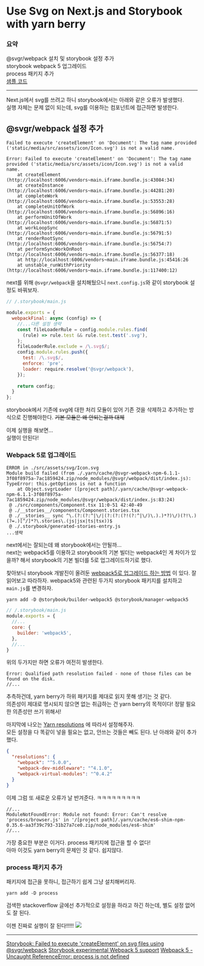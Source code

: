# Use Svg on Next.js and Storybook with yarn berry


### 요약
@svgr/webpack 설치 및 storybook 설정 추가  
storybook webpack 5 업그레이드  
process 패키지 추가  
[샘플 코드](https://github.com/hwookim/nextjs-practice/tree/use_svg)

---

Next.js에서 svg를 쓰려고 하니 storybook에서는 아래와 같은 오류가 발생했다.  
실행 자체는 문제 없이 되는데, svg를 이용하는 컴포넌트에 접근하면 발생한다.

## @svgr/webpack 설정 추가

```shell
Failed to execute 'createElement' on 'Document': The tag name provided ('static/media/src/assets/icon/Icon.svg') is not a valid name.

Error: Failed to execute 'createElement' on 'Document': The tag name provided ('static/media/src/assets/icon/Icon.svg') is not a valid name.
    at createElement (http://localhost:6006/vendors~main.iframe.bundle.js:43084:34)
    at createInstance (http://localhost:6006/vendors~main.iframe.bundle.js:44281:20)
    at completeWork (http://localhost:6006/vendors~main.iframe.bundle.js:53553:28)
    at completeUnitOfWork (http://localhost:6006/vendors~main.iframe.bundle.js:56896:16)
    at performUnitOfWork (http://localhost:6006/vendors~main.iframe.bundle.js:56871:5)
    at workLoopSync (http://localhost:6006/vendors~main.iframe.bundle.js:56791:5)
    at renderRootSync (http://localhost:6006/vendors~main.iframe.bundle.js:56754:7)
    at performSyncWorkOnRoot (http://localhost:6006/vendors~main.iframe.bundle.js:56377:18)
    at http://localhost:6006/vendors~main.iframe.bundle.js:45416:26
    at unstable_runWithPriority (http://localhost:6006/vendors~main.iframe.bundle.js:117400:12)
```

next를 위해 `@svgr/webpack`을 설치해뒀으니 `next.config.js`와 같이 storybook 설정도 바꿔보자.

```js
// /.storybook/main.js

module.exports = {
  webpackFinal: async (config) => {
    //...다른 설정 생략
    const fileLoaderRule = config.module.rules.find(
      (rule) => rule.test && rule.test.test('.svg'),
    );
    fileLoaderRule.exclude = /\.svg$/;
    config.module.rules.push({
      test: /\.svg$/,
      enforce: 'pre',
      loader: require.resolve('@svgr/webpack'),
    });
    
    return config;
  }
};
```

storybook에서 기존에 svg에 대한 처리 모듈이 있어 기존 것을 삭제하고 추가하는 방식으로 진행해야한다. ~~기본 모듈은 왜 안되는걸까 대체~~

이제 실행을 해보면...  
실행이 안된다!

### Webpack 5로 업그레이드

```shell
ERROR in ./src/assets/svg/Icon.svg
Module build failed (from ./.yarn/cache/@svgr-webpack-npm-6.1.1-3f08f8975a-7ac1859424.zip/node_modules/@svgr/webpack/dist/index.js):
TypeError: this.getOptions is not a function
    at Object.svgrLoader ([project path]/.yarn/cache/@svgr-webpack-npm-6.1.1-3f08f8975a-7ac1859424.zip/node_modules/@svgr/webpack/dist/index.js:83:24)
 @ ./src/components/Component.tsx 11:0-51 42:40-49
 @ ./__stories__/components/Component.stories.tsx
 @ ./__stories__ sync ^\.(?:(?:^|\/|(?:(?:(?!(?:^|\/)\.).)*?)\/)(?!\.)(?=.)[^/]*?\.stories\.(js|jsx|ts|tsx))$
 @ ./.storybook/generated-stories-entry.js
...생략
```

next에서는 잘되는데 왜 storybook에서는 안될까...  
next는 webpack5를 이용하고 storybook의 기본 빌더는 webpack4인 게 차이가 있을까? 해서 storybook의 기본 빌더를 5로 업그레이드하기로 했다.

찾아보니 storybook 개발진이 올려둔 [webpack5로 업그레이드 하는 방법](https://gist.github.com/shilman/8856ea1786dcd247139b47b270912324) 이 있다.
잘 읽어보고 따라하자.
webpack5와 관련된 두가지 storybook 패키지를 설치하고 `main.js`를 변경하자.
```shell
yarn add -D @storybook/builder-webpack5 @storybook/manager-webpack5
```

```js
// /.storybook/main.js
module.exports = {
  //...
  core: {
    builder: 'webpack5',
  },
  //...
}
```

위의 두가지만 하면 오류가 여전히 발생한다.  
```shell
Error: Qualified path resolution failed - none of those files can be found on the disk.
//...
```
추측하건데, yarn berry가 하위 패키지를 제대로 읽지 못해 생기는 것 같다.  
의존성이 제대로 명시되지 않으면 없는 취급하는 건 yarn berry의 목적이다! 정말 필요한 의존성만 쓰기 위해서!

마지막에 나오는 [Yarn resolutions](https://gist.github.com/shilman/8856ea1786dcd247139b47b270912324#yarn-resolutions) 에 따라서 설정해주자.  
모든 설정을 다 똑같이 넣을 필요는 없고, 안쓰는 것들은 빼도 된다. 난 아래와 같이 추가했다.

```json
{
  "resolutions": {
    "webpack": "^5.0.0",
    "webpack-dev-middleware": "^4.1.0",
    "webpack-virtual-modules": "^0.4.2"
  }
}
```

이제 그럼 또 새로운 오류가 날 반겨준다. ㅋㅋㅋㅋㅋㅋㅋㅋㅋ

```shell
//...
ModuleNotFoundError: Module not found: Error: Can't resolve 'process/browser.js' in '/[project path]/.yarn/cache/es6-shim-npm-0.35.6-aa3f39c793-31b27a7ce0.zip/node_modules/es6-shim'
//...
```

가장 중요한 부분은 이거다. process 패키지에 접근을 할 수 없다!  
아마 이것도 yarn berry의 문제인 것 같다. 쉽지않다.

### process 패키지 추가

패키지에 접근을 못하니, 접근하기 쉽게 그냥 설치해버리자.

```shell
yarn add -D process
```

검색한 stackoverflow 글에선 추가적으로 설정을 하라고 하긴 하는데, 별도 설정 없어도 잘 된다.

이젠 진짜로 실행이 잘 된다!!!!!
![](https://user-images.githubusercontent.com/45786387/178015943-302b8a92-ea99-43ab-b8a7-a7d60f47a16a.png)

---
[Storybook: Failed to execute 'createElement' on svg files using @svgr/webpack](https://stackoverflow.com/questions/61498644/storybook-failed-to-execute-createelement-on-svg-files-using-svgr-webpack)
[Storybook experimental Webpack 5 support](https://gist.github.com/shilman/8856ea1786dcd247139b47b270912324#yarn-resolutions)
[Webpack 5 - Uncaught ReferenceError: process is not defined](https://stackoverflow.com/questions/65018431/webpack-5-uncaught-referenceerror-process-is-not-defined)